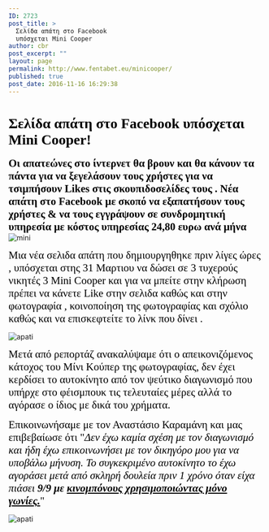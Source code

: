 ```yaml
---
ID: 2723
post_title: >
  Σελίδα απάτη στο Facebook
  υπόσχεται Mini Cooper
author: cbr
post_excerpt: ""
layout: page
permalink: http://www.fentabet.eu/minicooper/
published: true
post_date: 2016-11-16 16:29:38
---
```

<h1><span style="color: black; font-family: 'arial black', 'avant garde';"><strong>Σελίδα απάτη στο Facebook υπόσχεται Mini Cooper!</strong></span></h1>
<span style="color: black; font-family: 'arial black', 'avant garde'; font-size: 21px;"><strong>Οι απατεώνες στο ίντερνετ θα βρουν και θα κάνουν τα πάντα για να ξεγελάσουν τους χρήστες για να τσιμπήσουν Likes στις σκουπιδοσελίδες τους . Νέα απάτη στο Facebook με σκοπό να εξαπατήσουν τους χρήστες &amp; να τους εγγράψουν σε συνδρομητική υπηρεσία με κόστος υπηρεσίας 24,80 ευρω ανά μήνα</strong></span>

<img class="aligncenter" src="http://fentabet.eu/mini.jpg" alt="mini" />

<span style="color: black; font-family: 'arial black', 'avant garde'; font-size: 21px;">Μια νέα σελιδα απάτη που δημιουργηθηκε πριν λίγες ώρες , υπόσχεται στης 31 Μαρτιου να δώσει σε 3 τυχερούς νικητές 3 Mini Cooper και για να μπείτε στην κλήρωση πρέπει να κάνετε Like στην σελιδα καθώς και στην φωτογραφία , κοινοποίηση της φωτογραφίας και σχόλιο καθώς και να επισκεφτείτε το λίνκ που δίνει .</span>

<img class="aligncenter" src="http://fentabet.eu/apati.jpg" alt="apati" />

<span style="color: black; font-family: 'arial black', 'avant garde'; font-size: 21px;">Μετά από ρεπορτάζ ανακαλύψαμε ότι ο απεικονιζόμενος κάτοχος του Μίνι Κούπερ της φωτογραφίας, δεν έχει κερδίσει το αυτοκίνητο από τον ψεύτικο διαγωνισμό που υπήρχε στο φέισμπουκ τις τελευταίες μέρες αλλά το αγόρασε ο ίδιος με δικά του χρήματα.</span>

<span style="color: black; font-family: 'arial black', 'avant garde'; font-size: 21px;">Επικοινωνήσαμε με τον Αναστάσιο Καραμάνη και μας επιβεβαίωσε ότι "<em>Δεν έχω καμία σχέση με τον διαγωνισμό και ήδη έχω επικοινωνήσει με τον δικηγόρο μου για να υποβάλω μήνυση. Το συγκεκριμένο αυτοκίνητο το έχω αγοράσει μετά από σκληρή δουλεία πριν 1 χρόνο όταν είχα πιάσει <strong>9/9 με <span style="text-decoration: underline;">κινομπόνους χρησιμοποιώντας μόνο γωνίες.</span></strong></em>" </span>

<img class="aligncenter" src="http://fentabet.eu/apati-karamanis.jpg" alt="apati" />
